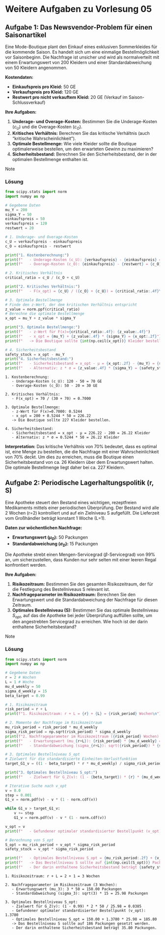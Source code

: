 # Weitere Aufgaben zu Vorlesung 05


## Aufgabe 1: Das Newsvendor-Problem für einen Saisonartikel

Eine Mode-Boutique plant den Einkauf eines exklusiven Sommerkleides für
die kommende Saison. Es handelt sich um eine einmalige
Bestellmöglichkeit vor Saisonbeginn. Die Nachfrage ist unsicher und wird
als normalverteilt mit einem Erwartungswert von 200 Kleidern und einer
Standardabweichung von 50 Kleidern angenommen.

**Kostendaten:**

- **Einkaufspreis pro Kleid:** 50 GE
- **Verkaufspreis pro Kleid:** 120 GE
- **Restwert pro nicht verkauftem Kleid:** 20 GE (Verkauf im
  Saison-Schlussverkauf)

**Ihre Aufgaben:**

1.  **Underage- und Overage-Kosten:** Bestimmen Sie die Underage-Kosten
    ($c_U$) und die Overage-Kosten ($c_O$).
2.  **Kritisches Verhältnis:** Berechnen Sie das kritische Verhältnis
    (auch “kritische Wahrscheinlichkeit”).
3.  **Optimale Bestellmenge:** Wie viele Kleider sollte die Boutique
    optimalerweise bestellen, um den erwarteten Gewinn zu maximieren?
4.  **Sicherheitsbestand:** Berechnen Sie den Sicherheitsbestand, der in
    der optimalen Bestellmenge enthalten ist.

> [!NOTE]
>
> ### Lösung
>
> ``` python
> from scipy.stats import norm
> import numpy as np
>
> # Gegebene Daten
> mu_Y = 200
> sigma_Y = 50
> einkaufspreis = 50
> verkaufspreis = 120
> restwert = 20
>
> # 1. Underage- und Overage-Kosten
> c_U = verkaufspreis - einkaufspreis
> c_O = einkaufspreis - restwert
>
> print("1. Kostenberechnung:")
> print(f"   - Underage-Kosten (c_U): {verkaufspreis} - {einkaufspreis} = {c_U} GE")
> print(f"   - Overage-Kosten (c_O): {einkaufspreis} - {restwert} = {c_O} GE\n")
>
> # 2. Kritisches Verhältnis
> critical_ratio = c_U / (c_O + c_U)
>
> print("2. Kritisches Verhältnis:")
> print(f"   - F(x_opt) = {c_U} / ({c_O} + {c_U}) = {critical_ratio:.4f}\n")
>
> # 3. Optimale Bestellmenge
> # Finde den z-Wert, der dem kritischen Verhältnis entspricht
> z_value = norm.ppf(critical_ratio)
> # Berechne die optimale Bestellmenge
> x_opt = mu_Y + z_value * sigma_Y
>
> print("3. Optimale Bestellmenge:")
> print(f"   - z-Wert für F(x)={critical_ratio:.4f}: {z_value:.4f}")
> print(f"   - x_opt = {mu_Y} + {z_value:.4f} * {sigma_Y} = {x_opt:.2f}")
> print(f"   -> Die Boutique sollte {int(np.ceil(x_opt))} Kleider bestellen.\n")
>
> # 4. Sicherheitsbestand
> safety_stock = x_opt - mu_Y
> print("4. Sicherheitsbestand:")
> print(f"   - Sicherheitsbestand = x_opt - μ = {x_opt:.2f} - {mu_Y} = {safety_stock:.2f} Kleider")
> print(f"   - Alternativ: z * σ = {z_value:.4f} * {sigma_Y} = {safety_stock:.2f} Kleider")
> ```
>
>     1. Kostenberechnung:
>        - Underage-Kosten (c_U): 120 - 50 = 70 GE
>        - Overage-Kosten (c_O): 50 - 20 = 30 GE
>
>     2. Kritisches Verhältnis:
>        - F(x_opt) = 70 / (30 + 70) = 0.7000
>
>     3. Optimale Bestellmenge:
>        - z-Wert für F(x)=0.7000: 0.5244
>        - x_opt = 200 + 0.5244 * 50 = 226.22
>        -> Die Boutique sollte 227 Kleider bestellen.
>
>     4. Sicherheitsbestand:
>        - Sicherheitsbestand = x_opt - μ = 226.22 - 200 = 26.22 Kleider
>        - Alternativ: z * σ = 0.5244 * 50 = 26.22 Kleider
>
> **Interpretation:** Das kritische Verhältnis von 70% bedeutet, dass es
> optimal ist, eine Menge zu bestellen, die die Nachfrage mit einer
> Wahrscheinlichkeit von 70% deckt. Um dies zu erreichen, muss die
> Boutique einen Sicherheitsbestand von ca. 26 Kleidern über dem
> Erwartungswert halten. Die optimale Bestellmenge liegt daher bei ca.
> 227 Kleidern.

## Aufgabe 2: Periodische Lagerhaltungspolitik (r, S)

Eine Apotheke steuert den Bestand eines wichtigen, rezeptfreien
Medikaments mittels einer periodischen Überprüfung. Der Bestand wird
alle 2 Wochen (r=2) kontrolliert und auf ein Zielniveau S aufgefüllt.
Die Lieferzeit vom Großhändler beträgt konstant 1 Woche (L=1).

**Daten zur wöchentlichen Nachfrage:**

- **Erwartungswert ($\mu_D$):** 50 Packungen
- **Standardabweichung ($\sigma_D$):** 15 Packungen

Die Apotheke strebt einen Mengen-Servicegrad ($\beta$-Servicegrad) von
99% an, um sicherzustellen, dass Kunden nur sehr selten mit einer leeren
Regal konfrontiert werden.

**Ihre Aufgaben:**

1.  **Risikozeitraum:** Bestimmen Sie den gesamten Risikozeitraum, der
    für die Festlegung des Bestellniveaus S relevant ist.
2.  **Nachfrageparameter im Risikozeitraum:** Berechnen Sie den
    Erwartungswert und die Standardabweichung der Nachfrage für diesen
    Zeitraum.
3.  **Optimales Bestellniveau (S):** Bestimmen Sie das optimale
    Bestellniveau $S_{opt}$, auf das die Apotheke bei jeder Überprüfung
    auffüllen sollte, um den angestrebten Servicegrad zu erreichen. Wie
    hoch ist der darin enthaltene Sicherheitsbestand?

> [!NOTE]
>
> ### Lösung
>
> ``` python
> from scipy.stats import norm
> import numpy as np
>
> # Gegebene Daten
> r = 2 # Wochen
> L = 1 # Woche
> mu_d_weekly = 50
> sigma_d_weekly = 15
> beta_target = 0.99
>
> # 1. Risikozeitraum
> risk_period = r + L
> print(f"1. Risikozeitraum: r + L = {r} + {L} = {risk_period} Wochen\n")
>
> # 2. Momente der Nachfrage im Risikozeitraum
> mu_risk_period = risk_period * mu_d_weekly
> sigma_risk_period = np.sqrt(risk_period) * sigma_d_weekly
> print(f"2. Nachfrageparameter im Risikozeitraum ({risk_period} Wochen):")
> print(f"   - Erwartungswert (mu_{r+L}): {risk_period} * {mu_d_weekly} = {mu_risk_period:.2f} Packungen")
> print(f"   - Standardabweichung (sigma_{r+L}): sqrt({risk_period}) * {sigma_d_weekly} = {sigma_risk_period:.2f} Packungen\n")
>
> # 3. Optimales Bestellniveau S_opt
> # Zielwert für die standardisierte Einheiten-Verlustfunktion
> target_G1_v = ((1 - beta_target) * r * mu_d_weekly) / sigma_risk_period
>
> print("3. Optimales Bestellniveau S_opt:")
> print(f"   - Zielwert für G_Z(v): (1 - {beta_target}) * {r} * {mu_d_weekly} / {sigma_risk_period:.2f} = {target_G1_v:.4f}")
>
> # Iterative Suche nach v_opt
> v = 0.0
> step = 0.001
> G1_v = norm.pdf(v) - v * (1 - norm.cdf(v))
>
> while G1_v > target_G1_v:
>     v += step
>     G1_v = norm.pdf(v) - v * (1 - norm.cdf(v))
>
> v_opt = v
> print(f"   - Gefundener optimaler standardisierter Bestellpunkt (v_opt): {v_opt:.4f}")
>
> # Berechnung von S_opt
> S_opt = mu_risk_period + v_opt * sigma_risk_period
> safety_stock = v_opt * sigma_risk_period
>
> print(f"   - Optimales Bestellniveau S_opt = {mu_risk_period:.2f} + {v_opt:.4f} * {sigma_risk_period:.2f} = {S_opt:.2f}")
> print(f"   -> Das Bestellniveau S sollte auf {int(np.ceil(S_opt))} Packungen gesetzt werden.")
> print(f"   - Der darin enthaltene Sicherheitsbestand beträgt {safety_stock:.2f} Packungen.")
> ```
>
>     1. Risikozeitraum: r + L = 2 + 1 = 3 Wochen
>
>     2. Nachfrageparameter im Risikozeitraum (3 Wochen):
>        - Erwartungswert (mu_3): 3 * 50 = 150.00 Packungen
>        - Standardabweichung (sigma_3): sqrt(3) * 15 = 25.98 Packungen
>
>     3. Optimales Bestellniveau S_opt:
>        - Zielwert für G_Z(v): (1 - 0.99) * 2 * 50 / 25.98 = 0.0385
>        - Gefundener optimaler standardisierter Bestellpunkt (v_opt): 1.3780
>        - Optimales Bestellniveau S_opt = 150.00 + 1.3780 * 25.98 = 185.80
>        -> Das Bestellniveau S sollte auf 186 Packungen gesetzt werden.
>        - Der darin enthaltene Sicherheitsbestand beträgt 35.80 Packungen.
